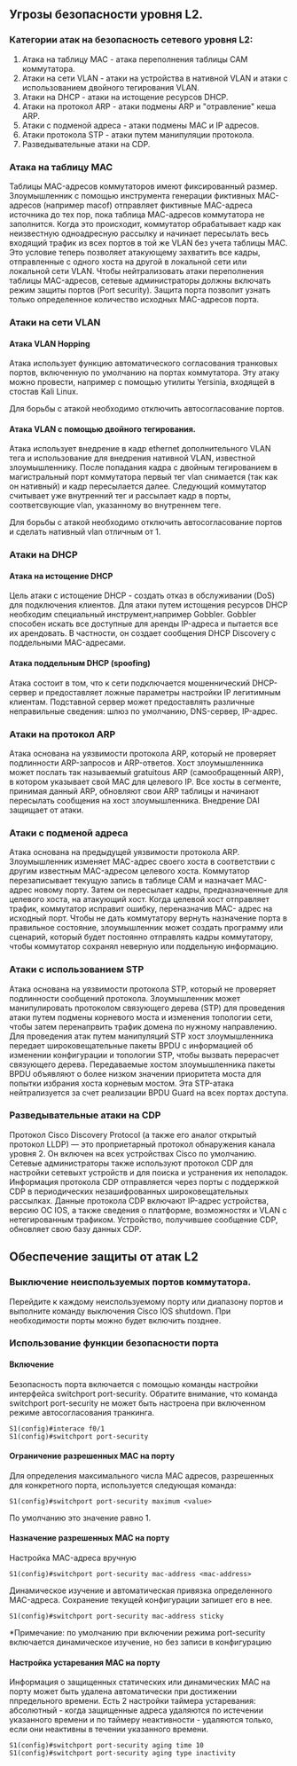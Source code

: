 ## Угрозы безопасности уровня L2.

### Категории атак на безопасность сетевого уровня L2:
1. Атака на таблицу МАС - атака переполнения таблицы CAM коммутатора.
2. Атаки на сети VLAN - атаки на устройства в нативной VLAN и атаки с использованием двойного тегирования VLAN.
3. Атаки на DHCP - атаки на истощение ресурсов DHCP.
4. Атаки на протокол ARP - атаки подмены ARP и "отравление" кеша ARP.
5. Атаки с подменой адреса - атаки подмены MAC и IP адресов.
6. Атаки протокола STP - атаки путем манипуляции протокола.
7. Разведывательные атаки на CDP.

### Атака на таблицу МАС

Таблицы MAC-адресов коммутаторов имеют фиксированный размер. Злоумышленник c помощью инструмента генерации фиктивных MAC-адресов (например macof) отправляет фиктивные MAC-адреса источника до тех пор, пока таблица МАС-адресов коммутатора не заполнится. Когда это происходит, коммутатор обрабатывает кадр как неизвестную одноадресную рассылку и начинает пересылать весь входящий трафик из всех портов в той же VLAN без учета таблицы MAC. Это условие теперь позволяет атакующему захватить все кадры, отправленные с одного хоста на другой в локальной сети или локальной сети VLAN.
Чтобы нейтрализовать атаки переполнения таблицы MAC-адресов, сетевые администраторы должны включать режим защиты портов (Port security). Защита порта позволит узнать только определенное количество исходных MAC-адресов порта.

### Атаки на сети VLAN

#### Атака VLAN Hopping

Атака использует функцию автоматического согласования транковых портов, включенную по умолчанию на портах коммутатора. 
Эту атаку можно провести, например с помощью утилиты Yersinia, входящей в стостав Kali Linux. 

Для борьбы с атакой необходимо отключить автосогласование портов.

#### Атака VLAN с помощью двойного тегирования.

Атака использует внедрение в кадр ethernet дополнительного VLAN тега и использование для внедрения нативной VLAN, известной злоумышленнику. После попадания кадра с двойным тегированием в магистральный порт коммутатора первый тег vlan снимается (так как он нативный) и кадр пересылается далее. Следующий коммутатор считывает уже внутренний тег и рассылает кадр в порты, соответсвующие vlan, указанному во внутреннем теге.

Для борьбы с атакой необходимо отключить автосогласование портов и сделать нативный vlan отличным от 1.

### Атаки на DHCP

#### Атака на истощение DHCP

Цель атаки с истощение DHCP - создать отказ в обслуживании (DoS) для подключения клиентов. Для атаки путем истощения ресурсов DHCP необходим специальный инструмент,например Gobbler. Gobbler способен искать все доступные для аренды IP-адреса и пытается все их арендовать. В частности, он создает сообщения DHCP Discovery с поддельными MAC-адресами.

#### Атака поддельным DHCP (spoofing)

Атака состоит в том, что к сети подключается мошеннический DHCP-сервер и предоставляет ложные параметры настройки IP легитимным клиентам. Подставной сервер может предоставлять различные неправильные сведения: шлюз по умолчанию, DNS-сервер, IP-адрес.

### Атаки на протокол ARP

Атака основана на уязвимости протокола ARP, который не проверяет подлинности ARP-запросов и ARP-ответов. Хост злоумышленника может послать так называемый gratuitous ARP (самообращенный ARP), в котором указывает свой MAC для целевого IP. Все хосты в сегменте, принимая данный ARP, обновляют свои ARP таблицы и начинают пересылать сообщения на хост злоумышленника. Внедрение DAI защищает от атаки.

### Атаки с подменой адреса

Атака основана на предыдущей уязвимости протокола ARP. Злоумышленник изменяет MAC-адрес своего хоста в соответствии с другим известным
MAC-адресом целевого хоста. Коммутатор перезаписывает текущую запись в таблице CAM и назначает MAC-адрес новому порту. Затем он пересылает кадры, предназначенные для целевого хоста, на атакующий хост. Когда целевой хост отправляет трафик, коммутатор исправит ошибку, переназначив MAC-
адрес на исходный порт. Чтобы не дать коммутатору вернуть назначение порта в правильное состояние, злоумышленник может создать программу или сценарий, который будет постоянно отправлять кадры коммутатору, чтобы коммутатор сохранял неверную или поддельную информацию.

### Атаки с использованием STP

Атака основана на уязвимости протокола STP, который не проверяет подлинности сообщений протокола. Злоумышленник может манипулировать протоколом связующего дерева (STP) для проведения атаки путем подмены корневого моста и изменения топологии сети, чтобы затем перенапрвить трафик домена по нужному направлению.
Для проведения атак путем манипуляций STP хост злоумышленника передает широковещательные пакеты BPDU с информацией об изменении конфигурации  и топологии STP, чтобы вызвать перерасчет связующего дерева. Передаваемые хостом злоумышленника пакеты BPDU объявляют о более низком значении приоритета моста для попытки избрания хоста корневым мостом. Эта STP-атака нейтрализуется за счет реализации BPDU Guard на всех портах
доступа.

### Разведывательные атаки на CDP

Протокол Cisco Discovery Protocol (а также его аналог открытый протокол LLDP)  — это проприетарный протокол обнаружения канала уровня 2. Он включен на всех устройствах Cisco по умолчанию. Сетевые администраторы также используют протокол CDP для настройки сетевыхт устройств и для поиска и устранения их неполадок. Информация протокола CDP отправляется через порты с поддержкой CDP в периодических незашифрованных широковещательных рассылках. Данные протокола CDP включают IP-адрес устройства, версию ОС IOS, а также сведения о платформе, возможностях и VLAN с нетегированным трафиком. Устройство, получившее сообщение CDP, обновляет свою базу данных CDP.

## Обеспечение защиты от атак L2

### Выключение неиспользуемых портов коммутатора.

Перейдите к каждому неиспользуемому порту или диапазону портов и выполните команду выключения Cisco IOS shutdown. При необходимости порты можно будет включить позднее.

### Использование функции безопасности порта

#### Включение

Безопасность порта включается с помощью команды настройки интерфейса switchport port-security. Обратите внимание, что команда switchport port-security не может быть настроена при включенном режиме автосогласования транкинга.

```
S1(config)#interace f0/1
S1(config)#switchport port-security
```

#### Ограничение разрешенных MAC на порту

Для определения максимального числа MAC адресов, разрешенных для конкретного порта, используется следующая команда:

```
S1(config)#switchport port-security maximum <value>
```
По умолчанию это значение равно 1.

#### Назначение разрешенных MAC на порту

Настройка MAC-адреса вручную
```
S1(config)#switchport port-security mac-address <mac-address>
```

Динамическое изучение и автоматическая привязка определенного MAC-адреса. Сохранение текущей конфигурации запишет его в нее.
```
S1(config)#switchport port-security mac-address sticky
```
*Примечание: по умолчанию при включении режима port-security включается динамическое изучение, но без записи в конфигурацию

#### Настройка устаревания MAC на порту

Информация о защищенных статических или динамических MAC на порту может быть удалена автоматически при достижении ппредельного времени. Есть 2 настройки таймера устаревания: абсолютный - когда защищенные адреса удаляются по истечении указанного времени и по таймеру неактивности - удаляются только, если они неактивны в течении указанного времени.
```
S1(config)#switchport port-security aging time 10
S1(config)#switchport port-security aging type inactivity 
```

